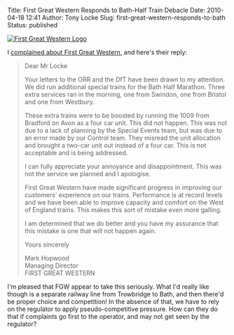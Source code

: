 Title: First Great Western Responds to Bath-Half Train Debacle
Date: 2010-04-18 12:41
Author: Tony Locke
Slug: first-great-western-responds-to-bath
Status: published

[![First Great Western Logo](http://upload.wikimedia.org/wikipedia/en/thumb/6/60/GreatWesternLogo.png/200px-GreatWesternLogo.png)](http://upload.wikimedia.org/wikipedia/en/thumb/6/60/GreatWesternLogo.png/200px-GreatWesternLogo.png)  
  
I [complained about First Great Western]({filename}first-great-western-train-too-full-to.md), and here's their reply:  

> Dear Mr Locke  
>   
> Your letters to the ORR and the DfT have been drawn to my attention. We did run additional special trains for the Bath Half Marathon. Three extra services ran in the morning, one from Swindon, one from Bristol and one from Westbury.  
>   
> These extra trains were to be boosted by running the 1009 from Bradford on Avon as a four car unit. This did not happen. This was not due to a lack of planning by the Special Events team, but was due to an error made by our Control team. They misread the unit allocation and brought a two-car unit out instead of a four car. This is not acceptable and is being addressed.  
>   
> I can fully appreciate your annoyance and disappointment. This was not the service we planned and I apologise.  
>   
> First Great Western have made significant progress in improving our customers’ experience on our trains. Performance is at record levels and we have been able to improve capacity and comfort on the West of England trains. This makes this sort of mistake even more galling.  
>   
> I am determined that we do better and you have my assurance that this mistake is one that will not happen again.  
>   
> Yours sincerely  
>   
>   
> Mark Hopwood  
> Managing Director  
> FIRST GREAT WESTERN

I'm pleased that FGW appear to take this seriously. What I'd really like though is a separate railway line from Trowbridge to Bath, and then there'd be proper choice and competition! In the absence of that, we have to rely on the regulator to apply pseudo-competitive pressure. How can they do that if complaints go first to the operator, and may not get seen by the regulator?
